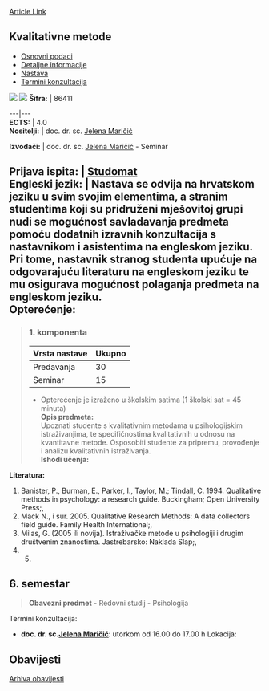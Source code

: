[Article Link](https://www.fhs.hr/predmet/kvamet)

## Kvalitativne metode
  * [Osnovni podaci](https://www.fhs.hr/predmet/kvamet#v1id-904832_787672_1_0 "Osnovni podaci")
  * [Detaljne informacije](https://www.fhs.hr/predmet/kvamet#v1id-904832_787672_1_1 "Detaljne informacije")
  * [Nastava](https://www.fhs.hr/predmet/kvamet#v1id-904832_787672_1_2 "Nastava")
  * [Termini konzultacija](https://www.fhs.hr/predmet/kvamet#v1id-904832_787672_1_3 "Termini konzultacija")


[![](https://www.fhs.hr/img/flags/gif/hr.gif)](https://www.fhs.hr/predmet/kvamet) [![](https://www.fhs.hr/img/flags/gif/gb.gif)](https://www.fhs.hr/en/course/quamet)
**Šifra:** |  86411  
  
---|---  
**ECTS:** |  4.0   
**Nositelji:** |  doc. dr. sc. [Jelena Maričić](https://www.fhs.hr/djelatnik/jelena.maricic)   
  
**Izvođači:** |  doc. dr. sc. [Jelena Maričić](https://www.fhs.hr/djelatnik/jelena.maricic) - Seminar  
  
**Prijava ispita:** |  [Studomat](http://www.isvu.hr/studomat)  
**Engleski jezik:** |  Nastava se odvija na hrvatskom jeziku u svim svojim elementima, a stranim studentima koji su pridruženi mješovitoj grupi nudi se mogućnost savladavanja predmeta pomoću dodatnih izravnih konzultacija s nastavnikom i asistentima na engleskom jeziku. Pri tome, nastavnik stranog studenta upućuje na odgovarajuću literaturu na engleskom jeziku te mu osigurava mogućnost polaganja predmeta na engleskom jeziku.   
**Opterećenje:**  
---  
> ### 1. komponenta
> | Vrsta nastave | Ukupno  
> ---|---  
> Predavanja | 30  
> Seminar | 15  
> * Opterećenje je izraženo u školskim satima (1 školski sat = 45 minuta)   
**Opis predmeta:**  
> Upoznati studente s kvalitativnim metodama u psihologijskim istraživanjima, te specifičnostima kvalitativnih u odnosu na kvantitavne metode. Osposobiti studente za pripremu, provođenje i analizu kvalitativnih istraživanja.  
**Ishodi učenja:**  

  
**Literatura:**  
  1. Banister, P., Burman, E., Parker, I., Taylor, M.; Tindall, C. 1994. Qualitative methods in psychology: a research guide. Buckingham; Open University Press;, 
  2. Mack N., i sur. 2005. Qualitative Research Methods: A data collectors field guide. Family Health International;, 
  3. Milas, G. (2005 ili novija). Istraživačke metode u psihologiji i drugim društvenim znanostima. Jastrebarsko: Naklada Slap;, 
  4.   5. 
  
**6. semestar**  
---  
> **Obavezni predmet** - Redovni studij - Psihologija  
>   
Termini konzultacija: 
  * **doc. dr. sc.[Jelena Maričić](https://www.fhs.hr/djelatnik/jelena.maricic)**: 
utorkom od 16.00 do 17.00 h
Lokacija: 


## Obavijesti
[Arhiva obavijesti](https://www.fhs.hr/predmet/kvamet?@=20plu#news_80857 "Arhiva obavijesti")
